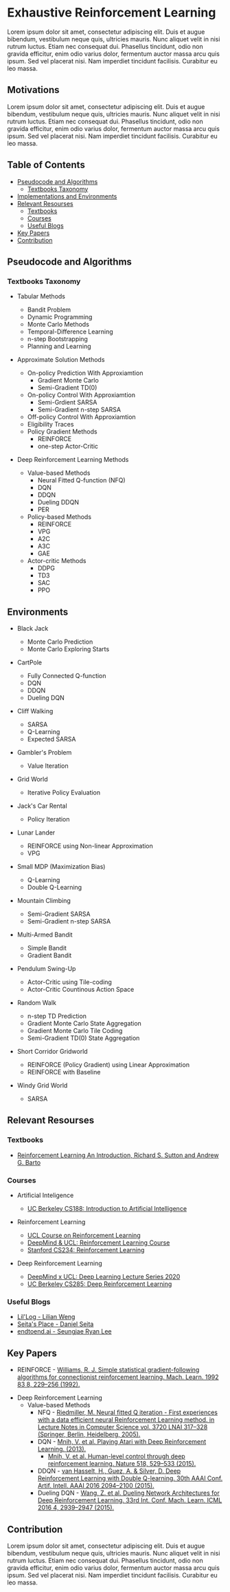 # Exhaustive Reinforcement Learning
Lorem ipsum dolor sit amet, consectetur adipiscing elit. Duis et augue bibendum, vestibulum neque quis, ultricies mauris. Nunc aliquet velit in nisi rutrum luctus. Etiam nec consequat dui. Phasellus tincidunt, odio non gravida efficitur, enim odio varius dolor, fermentum auctor massa arcu quis ipsum. Sed vel placerat nisi. Nam imperdiet tincidunt facilisis. Curabitur eu leo massa.

## Motivations
Lorem ipsum dolor sit amet, consectetur adipiscing elit. Duis et augue bibendum, vestibulum neque quis, ultricies mauris. Nunc aliquet velit in nisi rutrum luctus. Etiam nec consequat dui. Phasellus tincidunt, odio non gravida efficitur, enim odio varius dolor, fermentum auctor massa arcu quis ipsum. Sed vel placerat nisi. Nam imperdiet tincidunt facilisis. Curabitur eu leo massa.

## Table of Contents
* [Pseudocode and Algorithms](#pseudocode-and-algorithms)
    - [Textbooks Taxonomy](#textbooks-taxonomy)
* [Implementations and Environments](#implementations-and-environments)
* [Relevant Resourses](#relevant-resourses)
    - [Textbooks](#textbooks)
    - [Courses](#courses)
    - [Useful Blogs](#useful-blogs)
* [Key Papers](#key-papers)
* [Contribution](#contribution)

## Pseudocode and Algorithms

### Textbooks Taxonomy
* Tabular Methods
    + Bandit Problem
    + Dynamic Programming
    + Monte Carlo Methods
    + Temporal-Difference Learning
    + n-step Bootstrapping
    + Planning and Learning

* Approximate Solution Methods
    + On-policy Prediction With Approxiamtion
        - Gradient Monte Carlo
        - Semi-Gradient TD(0)
    + On-policy Control With Approxiamtion
        - Semi-Grdient SARSA
        - Semi-Gradient n-step SARSA
    + Off-policy Control  With Approxiamtion
    + Eligibility Traces
    + Policy Gradient Methods
        - REINFORCE
        - one-step Actor-Critic

* Deep Reinforcement Learning Methods
    + Value-based Methods
        - Neural Fitted Q-function (NFQ)
        - DQN
        - DDQN
        - Dueling DDQN
        - PER
    + Policy-based Methods
        - REINFORCE
        - VPG
        - A2C
        - A3C
        - GAE
    + Actor-critic Methods
        - DDPG
        - TD3
        - SAC
        - PPO

## Environments

* Black Jack
    + Monte Carlo Prediction
    + Monte Carlo Exploring Starts

* CartPole
    + Fully Connected Q-function
    + DQN
    + DDQN
    + Dueling DQN

* Cliff Walking
    + SARSA
    + Q-Learning
    + Expected SARSA

* Gambler's Problem
    + Value Iteration

* Grid World
    + Iterative Policy Evaluation

* Jack's Car Rental
    + Policy Iteration

* Lunar Lander
    + REINFORCE using Non-linear Approximation
    + VPG

* Small MDP (Maximization Bias)
    + Q-Learning
    + Double Q-Learning

* Mountain Climbing
    + Semi-Gradient SARSA 
    + Semi-Gradient n-step SARSA

* Multi-Armed Bandit
    + Simple Bandit
    + Gradient Bandit

* Pendulum Swing-Up
    + Actor-Critic using Tile-coding
    + Actor-Critic Countinous Action Space

* Random Walk
    + n-step TD Prediction
    + Gradient Monte Carlo State Aggregation
    + Gradient Monte Carlo Tile Coding
    + Semi-Gradient TD(0) State Aggregation

* Short Corridor Gridworld
    + REINFORCE (Policy Gradient) using Linear Approximation
    + REINFORCE with Baseline

* Windy Grid World
    + SARSA


## Relevant Resourses

### Textbooks
+ [Reinforcement Learning An Introduction, Richard S. Sutton and Andrew G. Barto](http://incompleteideas.net/book/the-book.html)

### Courses
+ Artificial Inteligence
    - [UC Berkeley CS188: Introduction to Artificial Intelligence](https://inst.eecs.berkeley.edu/~cs188/)

+ Reinforcement Learning
    - [UCL Course on Reinforcement Learning](https://www.davidsilver.uk/teaching/)
    - [DeepMind & UCL: Reinforcement Learning Course](https://youtube.com/playlist?list=PLqYmG7hTraZBKeNJ-JE_eyJHZ7XgBoAyb)
    - [Stanford CS234: Reinforcement Learning](https://web.stanford.edu/class/cs234/)

+ Deep Reinforcement Learning
    - [DeepMind x UCL: Deep Learning Lecture Series 2020](https://youtube.com/playlist?list=PLqYmG7hTraZCDxZ44o4p3N5Anz3lLRVZF)
    - [UC Berkeley CS285: Deep Reinforcement Learning](http://rail.eecs.berkeley.edu/deeprlcourse/)

### Useful Blogs
+ [Lil'Log - Lilian Weng](https://lilianweng.github.io/lil-log/)
+ [Seita's Place - Daniel Seita](https://danieltakeshi.github.io/)
+ [endtoend.ai - Seungjae Ryan Lee](https://endtoend.ai)


## Key Papers
+ REINFORCE - [Williams, R. J. Simple statistical gradient-following algorithms for connectionist reinforcement learning. Mach. Learn. 1992 83 8, 229–256 (1992).](https://link.springer.com/article/10.1007/BF00992696)

* Deep Reinforcement Learning
    * Value-based Methods
        + NFQ - [Riedmiller, M. Neural fitted Q iteration - First experiences with a data efficient neural Reinforcement Learning method. in Lecture Notes in Computer Science vol. 3720 LNAI 317–328 (Springer, Berlin, Heidelberg, 2005).](https://link.springer.com/chapter/10.1007/11564096_32)
        + DQN - [Mnih, V. et al. Playing Atari with Deep Reinforcement Learning. (2013).](https://arxiv.org/abs/1312.5602)
            - [Mnih, V. et al. Human-level control through deep reinforcement learning. Nature 518, 529–533 (2015).](https://www.nature.com/articles/nature14236)
        + DDQN - [van Hasselt, H., Guez, A. & Silver, D. Deep Reinforcement Learning with Double Q-learning. 30th AAAI Conf. Artif. Intell. AAAI 2016 2094–2100 (2015).](https://arxiv.org/abs/1509.06461)
        + Dueling DQN - [Wang, Z. et al. Dueling Network Architectures for Deep Reinforcement Learning. 33rd Int. Conf. Mach. Learn. ICML 2016 4, 2939–2947 (2015).](https://arxiv.org/abs/1511.06581v3)
    

## Contribution
Lorem ipsum dolor sit amet, consectetur adipiscing elit. Duis et augue bibendum, vestibulum neque quis, ultricies mauris. Nunc aliquet velit in nisi rutrum luctus. Etiam nec consequat dui. Phasellus tincidunt, odio non gravida efficitur, enim odio varius dolor, fermentum auctor massa arcu quis ipsum. Sed vel placerat nisi. Nam imperdiet tincidunt facilisis. Curabitur eu leo massa.